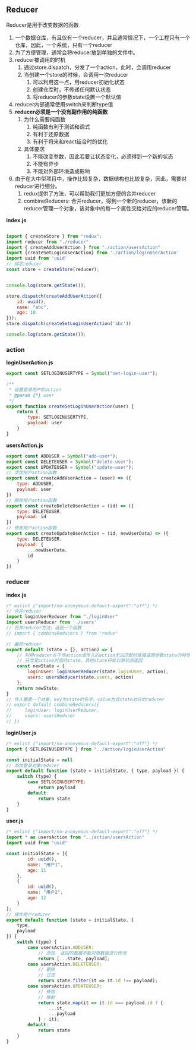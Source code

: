 ## Reducer

Reducer是用于改变数据的函数

1. 一个数据仓库，有且仅有一个reducer，并且通常情况下，一个工程只有一个仓库，因此，一个系统，只有一个reducer
2. 为了方便管理，通常会将reducer放到单独的文件中。
3. reducer被调用的时机
   1. 通过store.dispatch，分发了一个action，此时，会调用reducer
   2. 当创建一个store的时候，会调用一次reducer
      1. 可以利用这一点，用reducer初始化状态
      2. 创建仓库时，不传递任何默认状态
      3. 将reducer的参数state设置一个默认值
4. reducer内部通常使用switch来判断type值
5. **reducer必须是一个没有副作用的纯函数**
   1. 为什么需要纯函数
      1. 纯函数有利于测试和调式
      2. 有利于还原数据
      3. 有利于将来和react结合时的优化
   2. 具体要求
      1. 不能改变参数，因此若要让状态变化，必须得到一个新的状态
      2. 不能有异步
      3. 不能对外部环境造成影响
6. 由于在大中型项目中，操作比较复杂，数据结构也比较复杂，因此，需要对reducer进行细分。
   1. redux提供了方法，可以帮助我们更加方便的合并reducer
   2. combineReducers: 合并reducer，得到一个新的reducer，该新的reducer管理一个对象，该对象中的每一个属性交给对应的reducer管理。

**index.js**
```js

import { createStore } from "redux";
import reducer from "./reducer"
import { createAddUserAction } from "./action/usersAction"
import {createSetLoginUserAction} from './action/loginUserAction'
import uuid from 'uuid'
// 绑定reducer
const store = createStore(reducer);


console.log(store.getState());

store.dispatch(createAddUserAction({
    id: uuid(),
    name: "abc",
    age: 10
}));
store.dispatch(createSetLoginUserAction('abc'))

console.log(store.getState());
```
### action
**loginUserAction.js**
```js
export const SETLOGINUSERTYPE = Symbol("set-login-user");

/**
 * 设置登录用户的action
 * @param {*} user 
 */
export function createSetLoginUserAction(user) {
    return {
        type: SETLOGINUSERTYPE,
        payload: user
    }
}
```
**usersAction.js**
```js
export const ADDUSER = Symbol("add-user");
export const DELETEUSER = Symbol("delete-user");
export const UPDATEUSER = Symbol("update-user");
// 添加用户action函数
export const createAddUserAction = (user) => ({
    type: ADDUSER,
    payload: user
})
// 删除用户action函数
export const createDeleteUserAction = (id) => ({
    type: DELETEUSER,
    payload: id
})
// 修改用户action函数
export const createUpdateUserAction = (id, newUserData) => ({
    type: DELETEUSER,
    payload: {
        ...newUserData,
        id
    }
})
```

### reducer

**index.js**
```js
/* eslint {"import/no-anonymous-default-export":"off"} */
// 合并reducer
import loginUserReducer from "./loginUser"
import usersReducer from './users'
// 合并reducer方法，返回一个函数
// import { combineReducers } from "redux"

// 最终reducer
export default (state = {}, action) => {
    // 利用reducer在不传action或传入的action无法匹配时直接返回参数state的特性
    // 只改变active对应的state，其他state只会以原状态返回
    const newState = {
        loginUser: loginUserReducer(state.loginUser, action),
        users: usersReducer(state.users, action)
    };
    return newState;
}
// 传入需要一个对象，key为state的名字，value为该state对应的reducer
// export default combineReducers({
//     loginUser: loginUserReducer,
//     users: usersReducer
// })
```

**loginUser.js**
```js
/* eslint {"import/no-anonymous-default-export":"off"} */
import { SETLOGINUSERTYPE } from "../action/loginUserAction"

const initialState = null
// 添加登录对象reducer
export default function (state = initialState, { type, payload }) {
    switch (type) {
        case SETLOGINUSERTYPE:
            return payload
        default:
            return state
    }
}

```

**user.js**
```js
/* eslint {"import/no-anonymous-default-export":"off"} */
import * as usersAction from "../action/usersAction"
import uuid from "uuid"

const initialState = [{
        id: uuid(),
        name: "用户1",
        age: 11
    },
    {
        id: uuid(),
        name: "用户2",
        age: 12
    }
];
// 操作用户reducer
export default function (state = initialState, {
    type,
    payload
}) {
    switch (type) {
        case usersAction.ADDUSER:
            // 添加  返回的数据不能对原数据进行修改
            return [...state, payload];
        case usersAction.DELETEUSER:
            // 删除
            // 过滤
            return state.filter(it => it.id !== payload);
        case usersAction.UPDATEUSER:
            // 修改
            // 映射
            return state.map(it => it.id === payload.id ? {
                ...it,
                ...payload
            } : it);
        default:
            return state
    }
}
```


